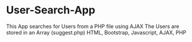 # User-Search-App
This App searches for Users from a PHP file using AJAX
The Users are stored in an Array (suggest.php)
HTML, Bootstrap, Javascript, AJAX, PHP
